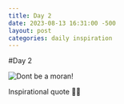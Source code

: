 ```yaml
---
title: Day 2
date: 2023-08-13 16:31:00 -500
layout: post
categories: daily inspiration
---
```


#Day 2

![Dont be a moran!](https://images.quicklinks.li/quotes/dont-be-a-moran.gif)

Inspirational quote 🦵🥹
